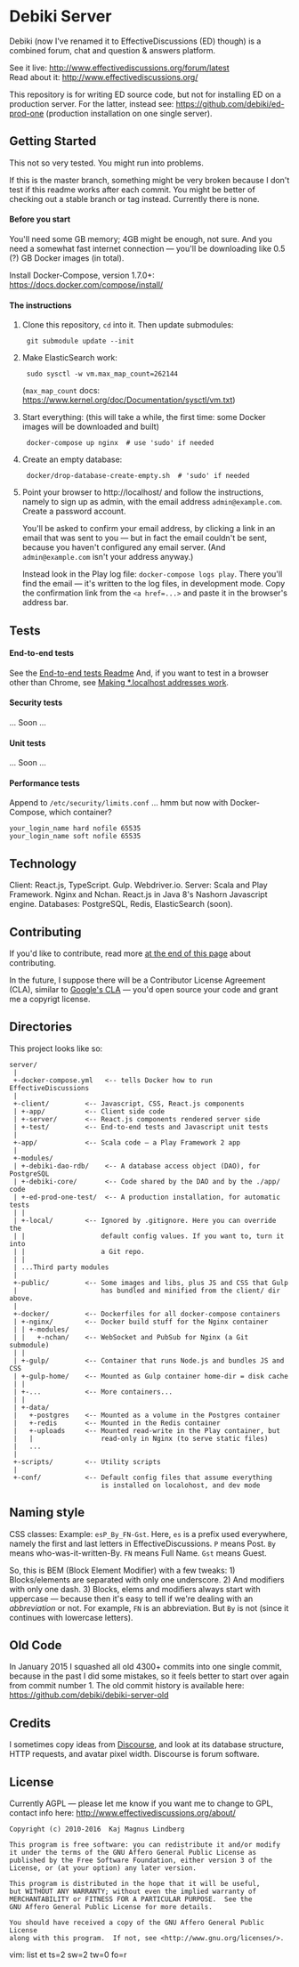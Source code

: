Debiki Server
=============================

Debiki (now I've renamed it to EffectiveDiscussions (ED) though) is a
combined forum, chat and question & answers platform.

See it live: http://www.effectivediscussions.org/forum/latest<br>
Read about it: http://www.effectivediscussions.org/

This repository is for writing ED source code, but not for installing
ED on a production server. For the latter, instead see:
https://github.com/debiki/ed-prod-one
(production installation on one single server).


Getting Started
-----------------------------

This not so very tested. You might run into problems.

If this is the master branch, something might be very broken because I don't test if this readme works after each commit. You might be better of checking out a stable branch or tag instead. Currently there is none.

#### Before you start

You'll need some GB memory; 4GB might be enough, not sure. And you need a somewhat fast internet connection — you'll be downloading like 0.5 (?) GB Docker images (in total).

Install Docker-Compose, version 1.7.0+: https://docs.docker.com/compose/install/

#### The instructions

1. Clone this repository, `cd` into it. Then update submodules:

        git submodule update --init

1. Make ElasticSearch work:

        sudo sysctl -w vm.max_map_count=262144

    (`max_map_count` docs: https://www.kernel.org/doc/Documentation/sysctl/vm.txt)

1. Start everything: (this will take a while, the first time: some Docker images will be downloaded and built)

        docker-compose up nginx  # use 'sudo' if needed

1. Create an empty database:

        docker/drop-database-create-empty.sh  # 'sudo' if needed

1. Point your browser to http://localhost/ and follow the instructions, namely to sign up
   as admin, with the email address `admin@example.com`. Create a password account.

   You'll be asked to confirm your email address, by clicking a link in an email
   that was sent to you — but in fact the email couldn't be sent, because you haven't configured
   any email server. (And `admin@example.com` isn't your address anyway.)

   Instead look in the Play log file: `docker-compose logs play`. There you'll find
   the email — it's written to the log files, in development mode. Copy the
   confirmation link from the `<a href=...>` and paste it in the browser's address bar.


Tests
-----------------------------

#### End-to-end tests

See the [End-to-end tests Readme](./docs/e2e-tests-readme.md)
And, if you want to test in a browser other than Chrome, see [Making *.localhost addresses work](./docs/wildcard-dot-localhost.md).


#### Security tests

... Soon ...


#### Unit tests

... Soon ...


#### Performance tests

Append to `/etc/security/limits.conf` ... hmm but now with Docker-Compose, which container?

    your_login_name hard nofile 65535
    your_login_name soft nofile 65535


Technology
-----------------------------

Client: React.js, TypeScript. Gulp. Webdriver.io.
Server: Scala and Play Framework. Nginx and Nchan. React.js in Java 8's Nashorn Javascript engine.
Databases: PostgreSQL, Redis, ElasticSearch (soon).


Contributing
-----------------------------

If you'd like to contribute, read more
[at the end of this page](http://www.effectivediscussions.org/-81n25/source-code) about contributing.

In the future, I suppose there will be a Contributor License Agreement (CLA), similar to
[Google's CLA](https://developers.google.com/open-source/cla/individual) — you'd open
source your code and grant me a copyrigt license.


Directories
-----------------------------

This project looks like so:


    server/
     |
     +-docker-compose.yml   <-- tells Docker how to run EffectiveDiscussions
     |
     +-client/         <-- Javascript, CSS, React.js components
     | +-app/          <-- Client side code
     | +-server/       <-- React.js components rendered server side
     | +-test/         <-- End-to-end tests and Javascript unit tests
     |
     +-app/            <-- Scala code — a Play Framework 2 app
     |
     +-modules/
     | +-debiki-dao-rdb/    <-- A database access object (DAO), for PostgreSQL
     | +-debiki-core/       <-- Code shared by the DAO and by the ./app/ code
     | +-ed-prod-one-test/  <-- A production installation, for automatic tests
     | |
     | +-local/        <-- Ignored by .gitignore. Here you can override the
     | |                   default config values. If you want to, turn it into
     | |                   a Git repo.
     | |
     | ...Third party modules
     |
     +-public/         <-- Some images and libs, plus JS and CSS that Gulp
     |                     has bundled and minified from the client/ dir above.
     |
     +-docker/         <-- Dockerfiles for all docker-compose containers
     | +-nginx/        <-- Docker build stuff for the Nginx container
     | | +-modules/
     | |   +-nchan/    <-- WebSocket and PubSub for Nginx (a Git submodule)
     | |
     | +-gulp/         <-- Container that runs Node.js and bundles JS and CSS
     | +-gulp-home/    <-- Mounted as Gulp container home-dir = disk cache
     | |
     | +-...           <-- More containers...
     | |
     | +-data/
     |   +-postgres    <-- Mounted as a volume in the Postgres container
     |   +-redis       <-- Mounted in the Redis container
     |   +-uploads     <-- Mounted read-write in the Play container, but
     |   |                 read-only in Nginx (to serve static files)
     |   ...
     |
     +-scripts/        <-- Utility scripts
     |
     +-conf/           <-- Default config files that assume everything
                           is installed on localohost, and dev mode

Naming style
-----------------------------

CSS classes: Example: `esP_By_FN-Gst`. Here, `es` is a prefix used everywhere, namely
the first and last letters in EffectiveDiscussions. `P` means Post. `By` means
who-was-it-written-By. `FN` means Full Name. `Gst` means Guest.

So, this is BEM (Block Element Modifier) with a few tweaks: 1) Blocks/elements are separated with
only one underscore. 2) And modifiers with only one dash. 3) Blocks, elems and modifiers always
start with uppercase — because then it's easy to tell if we're dealing with an _abbreviation_
or not. For example, `FN` is an abbreviation. But `By` is not (since it continues with
lowercase letters).


Old Code
-----------------------------

In January 2015 I squashed all old 4300+ commits into one single commit,
because in the past I did some mistakes, so it feels better to start over again
from commit number 1. The old commit history is available here:
https://github.com/debiki/debiki-server-old


Credits
-----------------------------

I sometimes copy ideas from [Discourse](http://www.discourse.org/), and look at
its database structure, HTTP requests, and avatar pixel width. Discourse is
forum software.


License
-----------------------------

Currently AGPL — please let me know if you want me to change to GPL, contact info here: http://www.effectivediscussions.org/about/


    Copyright (c) 2010-2016  Kaj Magnus Lindberg

    This program is free software: you can redistribute it and/or modify
    it under the terms of the GNU Affero General Public License as
    published by the Free Software Foundation, either version 3 of the
    License, or (at your option) any later version.

    This program is distributed in the hope that it will be useful,
    but WITHOUT ANY WARRANTY; without even the implied warranty of
    MERCHANTABILITY or FITNESS FOR A PARTICULAR PURPOSE.  See the
    GNU Affero General Public License for more details.

    You should have received a copy of the GNU Affero General Public License
    along with this program.  If not, see <http://www.gnu.org/licenses/>.


vim: list et ts=2 sw=2 tw=0 fo=r
